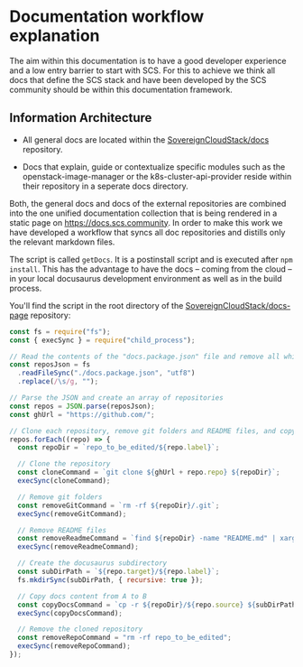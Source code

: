 # Documentation workflow explanation

The aim within this documentation is to have a good developer experience and a low entry barrier to start with SCS. For this to achieve we think all docs that define the SCS stack and have been developed by the SCS community should be within this documentation framework.

## Information Architecture

- All general docs are located within the [SovereignCloudStack/docs](https://github.com/SovereignCloudStack/docs) repository.

- Docs that explain, guide or contextualize specific modules such as the openstack-image-manager or the k8s-cluster-api-provider reside within their repository in a seperate docs directory.

Both, the general docs and docs of the external repositories are combined into the one unified documentation collection that is being rendered in a static page on <https://docs.scs.community>. In order to make this work we have developed a workflow that syncs all doc repositories and distills only the relevant markdown files.

The script is called `getDocs`. It is a postinstall script and is executed after `npm install`. This has the advantage to have the docs – coming from the cloud – in your local docusaurus development environment as well as in the build process.

You'll find the script in the root directory of the [SovereignCloudStack/docs-page](https://github.com/SovereignCloudStack/docs-page) repository:

```js title="getDocs.js"
const fs = require("fs");
const { execSync } = require("child_process");

// Read the contents of the "docs.package.json" file and remove all whitespace
const reposJson = fs
  .readFileSync("./docs.package.json", "utf8")
  .replace(/\s/g, "");

// Parse the JSON and create an array of repositories
const repos = JSON.parse(reposJson);
const ghUrl = "https://github.com/";

// Clone each repository, remove git folders and README files, and copy the docs to the target directory
repos.forEach((repo) => {
  const repoDir = `repo_to_be_edited/${repo.label}`;

  // Clone the repository
  const cloneCommand = `git clone ${ghUrl + repo.repo} ${repoDir}`;
  execSync(cloneCommand);

  // Remove git folders
  const removeGitCommand = `rm -rf ${repoDir}/.git`;
  execSync(removeGitCommand);

  // Remove README files
  const removeReadmeCommand = `find ${repoDir} -name "README.md" | xargs rm -f`;
  execSync(removeReadmeCommand);

  // Create the docusaurus subdirectory
  const subDirPath = `${repo.target}/${repo.label}`;
  fs.mkdirSync(subDirPath, { recursive: true });

  // Copy docs content from A to B
  const copyDocsCommand = `cp -r ${repoDir}/${repo.source} ${subDirPath}`;
  execSync(copyDocsCommand);

  // Remove the cloned repository
  const removeRepoCommand = "rm -rf repo_to_be_edited";
  execSync(removeRepoCommand);
});
```
